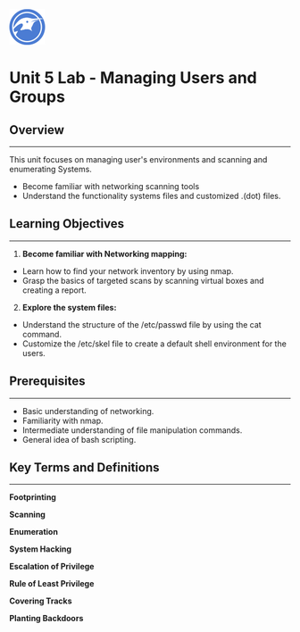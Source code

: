 <div class="flex-container">
        <img src="https://github.com/ProfessionalLinuxUsersGroup/img/blob/main/Assets/Logos/ProLUG_Round_Transparent_LOGO.png?raw=true" width="64" height="64"></img>
    <p>
        <h1>Unit 5 Lab - Managing Users and Groups</h1>
    </p>
</div>

## Overview

---

This unit focuses on managing user's environments and scanning and enumerating Systems.

- Become familiar with networking scanning tools
- Understand the functionality systems files and customized .(dot) files.

## Learning Objectives

---

1.  **Become familiar with Networking mapping:**

- Learn how to find your network inventory by using nmap.
- Grasp the basics of targeted scans by scanning virtual boxes and creating a report.

2. **Explore the system files:**

- Understand the structure of the /etc/passwd file by using the cat command.
- Customize the /etc/skel file to create a default shell environment for the users.

## Prerequisites

---

- Basic understanding of networking.
- Familiarity with nmap.
- Intermediate understanding of file manipulation commands.
- General idea of bash scripting.

## Key Terms and Definitions

---

**Footprinting**

**Scanning**

**Enumeration**

**System Hacking**

**Escalation of Privilege**

**Rule of Least Privilege**

**Covering Tracks**

**Planting Backdoors**

